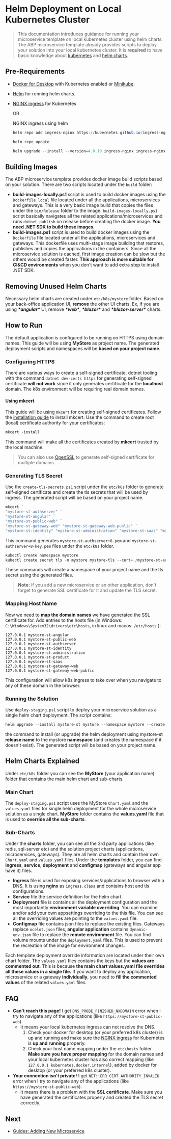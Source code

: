 # Helm Deployment on Local Kubernetes Cluster

> This documentation introduces guidance for running your microservice template on local kubernetes cluster using helm charts. The ABP microservice template already provides scripts to deploy your solution into your local kubernetes cluster. It is **required** to have basic knowledge about [kubernetes](https://kubernetes.io/) and [helm charts](https://helm.sh/). 

##  Pre-Requirements

- [Docker for Desktop](https://www.docker.com/products/docker-desktop/) with Kubernetes enabled or [Minikube](https://minikube.sigs.k8s.io/docs/start/).
- [Helm](https://helm.sh/docs/intro/install/) for running helm charts.

- [NGINX ingress](https://kubernetes.github.io/ingress-nginx/deploy/) for Kubernetes

    OR

    NGINX ingress using helm

  ```powershell
  helm repo add ingress-nginx https://kubernetes.github.io/ingress-nginx
  
  helm repo update
  
  helm upgrade --install --version=4.0.19 ingress-nginx ingress-nginx/ingress-nginx
  ```


## Building Images

The ABP microservice template provides docker image build scripts based on your solution. There are two scripts located under the `build` folder:

- **build-images-locally.ps1** script is used to build docker images using the `Dockerfile.local` file located under all the applications, microservices and gateways. This is a very basic image build that copies the files under the `bin/Release` folder to the image. `build-images-locally.ps1` script basically navigates all the related applications/microservices and runs `dotnet publish` on release before creating the docker image. **You need .NET SDK to build these images.**
- **build-images.ps1** script is used to build docker images using the `Dockerfile` file located under all the applications, microservices and gateways. This dockerfile uses multi-stage image building that restores, publishes and copies the applications in the containers. Since all the microservice solution is cached, first image creation can be slow but the others would be created faster. **This approach is more suitable for CI&CD environments** when you don't want to add extra step to install .NET SDK.

## Removing Unused Helm Charts

Necessary helm charts are created under `etc/k8s/mystore` folder. Based on your back-office application UI, **remove** the other UI charts. Ex, if you are using ***\*angular\**** UI, remove ***\*web\****, ***\*blazor\**** and ***\*blazor-server\**** charts.

## How to Run

The default application is configured to be running on HTTPS using domain names. This guide will be using **MyStore** as project name. The generated deployment scripts and namespaces will be **based on your project name**.

### Configuring HTTPS

There are various ways to create a self-signed certificate. dotnet tooling with the command `dotnet dev-certs https` for generating self-signed certificate **will not work** since it only generates certificate for the **localhost** domain. The k8s environment will be requiring real domain names. 

#### Using mkcert

This guide will be using `mkcert` for creating self-signed certificates. Follow the [installation guide](https://github.com/FiloSottile/mkcert#installation) to install mkcert. Use the command to create root (local) certificate authority for your certificates:

```powershell
mkcert -install
```

This command will make all the certificates created by **mkcert** trusted by the local machine.

> You can also use [OpenSSL](https://www.openssl.org/) to generate self-signed certificate for multiple domains. 

### Generating TLS Secret

Use the `create-tls-secrets.ps1` script under the `etc/k8s` folder to generate self-signed certificate and create the tls secrets that will be used by ingress. The generated script will be based on your project name.

```powershell
mkcert `
"mystore-st-authserver" `
"mystore-st-angular" `
"mystore-st-public-web" `
"mystore-st-gateway-web" "mystore-st-gateway-web-public" `
"mystore-st-identity" "mystore-st-administration" "mystore-st-saas" "mystore-st-product" 
```

This command generates `mystore-st-authserver+8.pem` and `mystore-st-authserver+8-key.pem` files under the `etc/k8s` folder.

```powershell
kubectl create namespace mystore
kubectl create secret tls -n mystore mystore-tls --cert=./mystore-st-authserver+8.pem  --key=./mystore-st-authserver+8-key.pem
```

These commands will create a namespace of your project name and the tls secret using the generated files.

> **Note:** If you add a new microservice or an other application, don't forget to generate SSL certificate for it and update the TLS secret.

### Mapping Host Name

Now we need to **map the domain names** we have generated the SSL certificate for. Add entries to the hosts file (in Windows: `C:\Windows\System32\drivers\etc\hosts`, in linux and macos: `/etc/hosts` ):

```
127.0.0.1 mystore-st-angular
127.0.0.1 mystore-st-public-web
127.0.0.1 mystore-st-authserver
127.0.0.1 mystore-st-identity
127.0.0.1 mystore-st-administration
127.0.0.1 mystore-st-product
127.0.0.1 mystore-st-saas
127.0.0.1 mystore-st-gateway-web
127.0.0.1 mystore-st-gateway-web-public
```

This configuration will allow k8s ingress to take over when you navigate to any of these domain in the browser.

### Running the Solution

Use `deploy-staging.ps1` script to deploy your microservice solution as a single helm chart deployment. The script contains:
```powershell
helm upgrade --install mystore-st mystore --namespace mystore --create-namespace
```

the command to install (or upgrade) the helm deployment using mystore-st **release name** to the mystore **namespace** (and creates the namespace if it doesn't exist). The generated script will be based on your project name.

## Helm Charts Explained

Under `etc/k8s` folder you can see the **MyStore** (your application name) folder that contains the main helm chart and sub-charts. 

### Main Chart

The `deploy-staging.ps1` script uses the MyStore `Chart.yaml` and the `values.yaml` files for single helm deployment for the whole microservice solution as a single chart. **MyStore** folder contains the **values.yaml** file that is used to **override all the sub-charts**.

### Sub-Charts

Under the **charts** folder, you can see all the 3rd party applications (like redis, sql-server etc) and the solution project charts (applications, microservices, gateways). They are all helm charts and contain their own `Chart.yaml` and `values.yaml` files. Under the **templates** folder, you can find **ingress**, **service**, **deployment** and **configmap** (gateways and angular app have it) files.

- **Ingress** file is used for exposing services/applications to browser with a DNS. It is using **nginx** as `ingress.class` and contains host and tls configurations. 
- **Service** file the service definition for the helm chart.
- **Deployment** file is contains all the deployment configuration and the most importantly **environment variable overriding**. You can examine and/or add your own appsettings overriding to the this file. You can see all the overriding values are pointing to the `values.yaml` file.
- **Configmap** file contains json files to replace the existing files. Gateways replace `ocelot.json` files, **angular application** contains `dynamic-env.json` file to replace the **remote environment** file. You can find volume mounts under the `deployment.yaml` files. This is used to prevent the recreation of the image for environment changes. 

Each template deployment override information are located under their own chart folder. The `values.yaml` files contains the keys but the **values are commented out**. This is because **the main chart values.yaml file overrides all these values in a single file.** If you want to deploy any application, microservice or a gateway **individually**, you need to **fill the commented values** of the related `values.yaml` files.

## FAQ

- **Can't reach this page!** I get `DNS_PROBE_FINISHED_NXDOMAIN` error when I try to navigate any of the applications (like `https://mystore-st-public-web`).
  - It means your local kubernetes ingress can not resolve the DNS. 
    1) Check your docker for desktop (or your preferred k8s cluster) is up and running and make sure the [NGINX ingress](https://kubernetes.github.io/ingress-nginx/deploy/) for Kubernetes is **up and running** properly.
    2) Check your host name mapping under the `etc\hosts` folder. **Make sure you have proper mapping** for the domain names and your local kubernetes cluster has also correct mapping (like `127.0.0.1 kubernetes.docker.internal`), added by docker for desktop (or your preferred k8s cluster).
- **Your connection isn't private!** I get `NET::ERR_CERT_AUTHORITY_INVALID` error when I try to navigate any of the applications (like `https://mystore-st-public-web`).
  - It means there is a problem with the **SSL certificate**. Make sure you have generated the certificates properly and created the TLS secret correctly.

## Next

- [Guides: Adding New Microservice](add-microservice.md)
